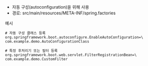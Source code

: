 - 자동 구성(autoconfiguration)을 위해 사용
- 경로: src/main/resources/META-INF/spring.factories

예시
```properties
# 자동 구성 클래스 등록
org.springframework.boot.autoconfigure.EnableAutoConfiguration=\
com.example.demo.AutoConfigurationClass

# 특정 후처리기 또는 필터 등록
org.springframework.boot.web.servlet.FilterRegistrationBean=\
com.example.demo.CustomFilter
```